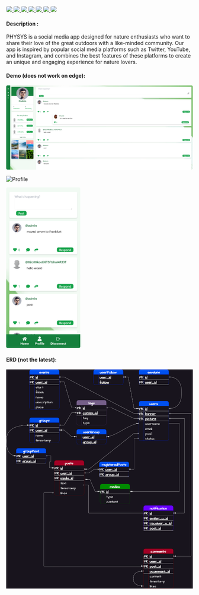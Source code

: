 

<a href="https://fr.reactjs.org/"> 
    <img src="https://img.shields.io/badge/React-20232A?style=for-the-badge&logo=react&logoColor=61DAFB" style="border-radius:4px"/>
</a> 
    <a href="https://tailwindcss.com/"> 
    <img src="https://img.shields.io/badge/Tailwind_CSS-38B2AC?style=for-the-badge&logo=tailwind-css&logoColor=white" style="border-radius:4px"/>
</a>


<a href="https://nodejs.org/en/docs/"> 
    <img src="https://img.shields.io/badge/Node.js-43853D?style=for-the-badge&logo=node.js&logoColor=white" style="border-radius:4px"/>
</a> 
<a href="https://www.mysql.com/fr/"> 
    <img src="https://img.shields.io/badge/MySQL-005C84?style=for-the-badge&logo=mysql&logoColor=white" style="border-radius:4px"/>
</a>
<a href="https://expressjs.com/"> 
    <img src="https://img.shields.io/badge/Express.js-404D59?style=for-the-badge" style="border-radius:4px"/>
</a> 
<a href="https://vercel.com/"> 
    <img src="https://img.shields.io/badge/Vercel-000000.svg?style=for-the-badge&logo=Vercel&logoColor=white" style="border-radius:4px"/>
</a>
<a href="https://planetscale.com/"> 
    <img src="https://img.shields.io/badge/PlanetScale-000000.svg?style=for-the-badge&logo=PlanetScale&logoColor=white" style="border-radius:4px"/>
</a> 


#### Description :

PHYSYS is a social media app designed for nature enthusiasts who want to share their love of the great outdoors with a like-minded community. Our app is inspired by popular social media platforms such as Twitter, YouTube, and Instagram, and combines the best features of these platforms to create an unique and engaging experience for nature lovers.


#### Demo (does not work on edge):
<a href="https://liolle.github.io/BookFace/"> 
<img src="./homePage.png" style="border-radius:4px"/>
</a>

![Profile](https://github.com/Bilallamrani/Book-Face/assets/119407722/36d747f4-377d-4037-9f3c-e6fb6cd39e66)

<a href="https://liolle.github.io/BookFace/"> 
<img src="./homeMobile.png" style="border-radius:4px; width:200px"/>
</a>

#### ERD (not the latest):
![](https://raw.githubusercontent.com/liolle/BookFace/main/Backend/imgs/dbERD.png)
